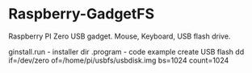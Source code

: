 # Raspberry-GadgetFS
Raspberry PI Zero USB gadget. Mouse, Keyboard, USB flash drive. 

ginstall.run - installer
dir .program - code
example create USB flash dd if=/dev/zero of=/home/pi/usbfs/usbdisk.img bs=1024 count=1024 
